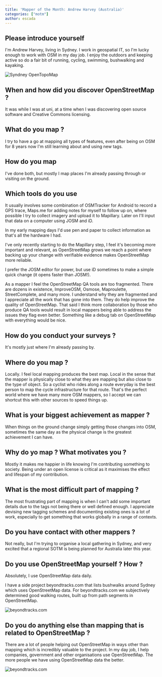 ```yaml
---
title: 'Mapper of the Month: Andrew Harvey (Australia)'
categories: ["motm"]
author: escada
---
```


## Please introduce yourself

I'm Andrew Harvey, living in Sydney. I work in geospatial IT, so I'm lucky
enough to work with OSM in my day job. I enjoy the outdoors and keeping active
so do a fair bit of running, cycling, swimming, bushwalking and kayaking.

![Syndney OpenTopoMap](https://photos.smugmug.com/OSM/Screenshots/Mapper-in-the-Spotlight/Andrew-Harvey/i-f8XR9tH/0/0a5bfab6/X3/Screen%20Shot%202018-04-14%20at%2019.54.30-X3.png)

## When and how did you discover OpenStreetMap ?

It was while I was at uni, at a time when I was discovering open source software
and Creative Commons licensing.

## What do you map ?

I try to have a go at mapping all types of features, even after being on OSM for
8 years now I'm still learning about and using new tags.

## How do you map

I've done both, but mostly I map places I'm already passing through or visiting
on the ground.

## Which tools do you use

It usually involves some combination of OSMTracker for Android to record a GPS
trace, Maps.me for adding notes for myself to follow up on, where possible I try
to collect imagery and upload it to Mapillary. Later on I'll input that data on
a computer using JOSM and iD.

In my early mapping days I'd use pen and paper to collect information as that's
all the hardware I had.

I've only recently starting to do the Mapillary step, I feel it's becoming more
important and relevant, as OpenStreetMap grows we reach a point where backing up
your change with verifiable evidence makes OpenStreetMap more reliable.

I prefer the JOSM editor for power, but use iD sometimes to make a simple quick
change (it opens faster than JOSM!).

As a mapper I feel the OpenStreetMap QA tools are too fragmented. There are
dozens in existence, ImproveOSM, Osmose, Maproulette, StreetComplete, and many
more. I understand why they are fragmented and I appreciate all the work that
has gone into them. They do help improve the quality of OpenStreetMap. That said
I think more collaboration by those who produce QA tools would result in local
mappers being able to address the issues they flag even better. Something like a
debug tab on OpenStreetMap with everything would be nice.

## How do you conduct your surveys ?

It's mostly just where I'm already passing by.

## Where do you map ?

Locally. I feel local mapping produces the best map. Local in the sense that the
mapper is physically close to what they are mapping but also close to the type
of object. So a cyclist who rides along a route everyday is the best person to
map the cycle infrastructure for that route. That's the perfect world where we
have many more OSM mappers, so I accept we can shortcut this with other sources
to speed things up.

## What is your biggest achievement as mapper ?

When things on the ground change simply getting those changes into OSM,
sometimes the same day as the physical change is the greatest achievement I can
have.

## Why do yo map ? What motivates you ?

Mostly it makes me happier in life knowing I'm contributing something to
society. Being under an open license is critical as it maximises the effect and
lifespan of my contribution.

## What is the most difficult part of mapping ?

The most frustrating part of mapping is when I can't add some important details
due to the tags not being there or well defined enough. I appreciate devising
new tagging schemes and documenting existing ones is a lot of work, especially
to get something that works globally in a range of contexts.

## Do you have contact with other mappers ?

Not really, but I'm trying to organise a local gathering in Sydney, and very
excited that a regional SOTM is being planned for Australia later this year.

## Do you use OpenStreetMap yourself ? How ?

Absolutely, I use OpenStreetMap data daily.

I have a side project beyondtracks.com that lists bushwalks around Sydney which
uses OpenStreetMap data. For beyondtracks.com we subjectively determined good
walking routes, built up from path segments in OpenStreetMap.

![beyondtracks.com](https://photos.smugmug.com/OSM/Screenshots/Mapper-in-the-Spotlight/Andrew-Harvey/i-tm94qSm/0/f0a2afae/X3/Screen%20Shot%202018-04-14%20at%2020.01.19-X3.png)

## Do you do anything else than mapping that is related to OpenStreetMap ?

There are a lot of people helping out OpenStreetMap in ways other than mapping
which is incredibly valuable to the project. In my day job, I help companies,
government and other organisations use OpenStreetMap. The more people we have
using OpenStreetMap data the better.

![beyondtracks.com](https://photos.smugmug.com/OSM/Screenshots/Mapper-in-the-Spotlight/Andrew-Harvey/i-md6fHmn/1/52bd24ba/X3/Screen%20Shot%202018-04-14%20at%2019.51.06-X3.jpg)
